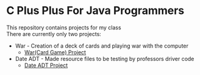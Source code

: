 C Plus Plus For Java Programmers
==========
This repository contains projects for my class
<br>There are currently only two projects:
* War - Creation of a deck of cards and playing war with the computer  
  * [War(Card Game) Project](https://github.com/sellnat77/CPPForJava/tree/master/warRev2)
* Date ADT - Made resource files to be testing by professors driver code
  * [Date ADT Project](https://github.com/sellnat77/CPPForJava/tree/master/dateADT)
